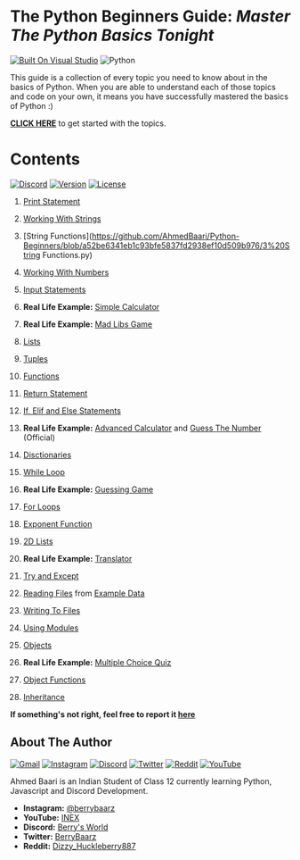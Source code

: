 # The Python Beginners Guide: _Master The Python Basics Tonight_

[![Built On Visual Studio](https://img.shields.io/badge/Visual_Studio_Code-0078D4?style=for-the-badge&logo=visual%20studio%20code&logoColor=white)](https://visualstudio.microsoft.com/) ![Python](https://img.shields.io/badge/Python-FFD43B?style=for-the-badge&logo=python&logoColor=darkgreen) 





This guide is a collection of every topic you need to know about in the basics of Python.
When you are able to understand each of those topics and code on your own, it means you have successfully mastered the basics of Python :)

[**CLICK HERE**](https://github.com/AhmedBaari/Python-Beginners/find/master) to get started with the topics.

# Contents
[![Discord](https://discordapp.com/api/guilds/823750828799819817/embed.png)](https://discord.gg/m9MW8Cw3xq)
[![Version](https://img.shields.io/npm/v/discord-rpbot.svg)](https://github.com/AhmedBaari/Python-Beginners/)
[![License](https://img.shields.io/npm/l/discord-rpbot.svg)](LICENSE)

1) [Print Statement](https://github.com/AhmedBaari/Python-Beginners/blob/a52be6341eb1c93bfe5837fd2938ef10d509b976/1%20Print.py)
2) [Working With Strings](https://github.com/AhmedBaari/Python-Beginners/blob/a52be6341eb1c93bfe5837fd2938ef10d509b976/2%20Working%20With%20Strings.py)
3) [String Functions](https://github.com/AhmedBaari/Python-Beginners/blob/a52be6341eb1c93bfe5837fd2938ef10d509b976/3%20String Functions.py)
4) [Working With Numbers](https://github.com/AhmedBaari/Python-Beginners/blob/a52be6341eb1c93bfe5837fd2938ef10d509b976/4%20Working%20With%20Numbers.py)
5) [Input Statements](https://github.com/AhmedBaari/Python-Beginners/blob/a52be6341eb1c93bfe5837fd2938ef10d509b976/5%20Input%20Statements.py)
6) **Real Life Example:** [Simple Calculator](https://github.com/AhmedBaari/Python-Beginners/blob/a52be6341eb1c93bfe5837fd2938ef10d509b976/6%20Simple%20Calculator.py)
7) **Real Life Example:** [Mad Libs Game](https://github.com/AhmedBaari/Python-Beginners/blob/a52be6341eb1c93bfe5837fd2938ef10d509b976/7%20Mad%20Libs%20Game.py)

8) [Lists](https://github.com/AhmedBaari/Python-Beginners/blob/a52be6341eb1c93bfe5837fd2938ef10d509b976/8%20Lists.py)
9) [Tuples](https://github.com/AhmedBaari/Python-Beginners/blob/a52be6341eb1c93bfe5837fd2938ef10d509b976/9%20Tuples.py)
10) [Functions](https://github.com/AhmedBaari/Python-Beginners/blob/a52be6341eb1c93bfe5837fd2938ef10d509b976/10%20Functions.py)
11) [Return Statement](https://github.com/AhmedBaari/Python-Beginners/blob/a52be6341eb1c93bfe5837fd2938ef10d509b976/11%20Return%20Statement.py)
12) [If, Elif and Else Statements](https://github.com/AhmedBaari/Python-Beginners/blob/a52be6341eb1c93bfe5837fd2938ef10d509b976/12%20If_statements.py)
13) **Real Life Example:** [Advanced Calculator](https://github.com/AhmedBaari/Python-Beginners/blob/a52be6341eb1c93bfe5837fd2938ef10d509b976/13%20Advanced%20Calculator.py) and [Guess The Number](https://github.com/AhmedBaari/Python-Beginners/blob/a52be6341eb1c93bfe5837fd2938ef10d509b976/Projects/Guess%20The%20Number.py) (Official)

14) [Disctionaries](https://github.com/AhmedBaari/Python-Beginners/blob/a52be6341eb1c93bfe5837fd2938ef10d509b976/14%20Dictionaries.py)
15) [While Loop](https://github.com/AhmedBaari/Python-Beginners/blob/a52be6341eb1c93bfe5837fd2938ef10d509b976/15%20While_Loop.py)
16) **Real Life Example:** [Guessing Game](https://github.com/AhmedBaari/Python-Beginners/blob/a52be6341eb1c93bfe5837fd2938ef10d509b976/16%20Guessing%20Game.py)

17) [For Loops](https://github.com/AhmedBaari/Python-Beginners/blob/a52be6341eb1c93bfe5837fd2938ef10d509b976/17%20For_Loops.py)
18) [Exponent Function](https://github.com/AhmedBaari/Python-Beginners/blob/a52be6341eb1c93bfe5837fd2938ef10d509b976/18%20Exponent%20Function.py)
19) [2D Lists](https://github.com/AhmedBaari/Python-Beginners/blob/a52be6341eb1c93bfe5837fd2938ef10d509b976/19%202D%20Lists.py)
20) **Real Life Example:** [Translator](https://github.com/AhmedBaari/Python-Beginners/blob/a52be6341eb1c93bfe5837fd2938ef10d509b976/20%20Translator.py)

21) [Try and Except](https://github.com/AhmedBaari/Python-Beginners/blob/a52be6341eb1c93bfe5837fd2938ef10d509b976/21%20Try%20and%20Except.py)
22) [Reading Files](https://github.com/AhmedBaari/Python-Beginners/blob/a52be6341eb1c93bfe5837fd2938ef10d509b976/22%20Reading%20Files.py) from [Example Data](https://github.com/AhmedBaari/Python-Beginners/blob/a52be6341eb1c93bfe5837fd2938ef10d509b976/22%20Reading%20Files.py)
23) [Writing To Files](https://github.com/AhmedBaari/Python-Beginners/blob/a52be6341eb1c93bfe5837fd2938ef10d509b976/23%20Writing%20To%20Files.py)
24) [Using Modules](https://github.com/AhmedBaari/Python-Beginners/blob/a52be6341eb1c93bfe5837fd2938ef10d509b976/24%20Using%20Modules.py)
25) [Objects](https://github.com/AhmedBaari/Python-Beginners/blob/f394fcd66443eb760f3c83ad0021d6e42229630b/25%20Objects.py)
26) **Real Life Example:** [Multiple Choice Quiz](https://github.com/AhmedBaari/Python-Beginners/blob/f394fcd66443eb760f3c83ad0021d6e42229630b/26%20Multiple%20Choice%20Quiz.py)

27)  [Object Functions](https://github.com/AhmedBaari/Python-Beginners/blob/f394fcd66443eb760f3c83ad0021d6e42229630b/25%20Objects.py)
28)  [Inheritance](https://github.com/AhmedBaari/Python-Beginners/blob/f394fcd66443eb760f3c83ad0021d6e42229630b/28%20Inheritance.py)

**If something's not right, feel free to report it [here](https://github.com/AhmedBaari/Python-Beginners/issues/new)**


## About The Author
[![Gmail](https://img.shields.io/badge/Gmail-D14836?style=for-the-badge&logo=gmail&logoColor=white)](https://mail.google.com/mail/u/0/?view=cm&fs=1&tf=1&to=ahmed4baari@email.com&su=Reg%20Python%20Development&body=Hey%20Berry)
[![Instagram](https://img.shields.io/badge/Instagram-E4405F?style=for-the-badge&logo=instagram&logoColor=white)](https://instagram.com/BerryBaarz)
[![Discord](https://img.shields.io/badge/Discord-7289DA?style=for-the-badge&logo=discord&logoColor=white)](https://discord.gg/DVwuuaDFaK)
[![Twitter](https://img.shields.io/badge/Twitter-1DA1F2?style=for-the-badge&logo=twitter&logoColor=white)](https://twitter.com/BerryBaarz)
[![Reddit](https://img.shields.io/badge/Reddit-FF4500?style=for-the-badge&logo=reddit&logoColor=white)](https://www.reddit.com/u/Dizzy_Huckleberry887)
[![YouTube](https://img.shields.io/badge/YouTube-FF0000?style=for-the-badge&logo=youtube&logoColor=white)](https://youtube.com/INEXD)

Ahmed Baari is an Indian Student of Class 12 currently learning Python, Javascript and Discord Development.
- **Instagram:** [@berrybaarz](https://instagram.com/berrybaarz)
- **YouTube:** [INEX](https://youtube.com/INEXD)
- **Discord:** [Berry's World](https://discord.gg/DVwuuaDFaK)
- **Twitter:** [BerryBaarz](https://twitter.com/BerryBaarz)
- **Reddit:** [Dizzy_Huckleberry887](https://www.reddit.com/u/Dizzy_Huckleberry887)


